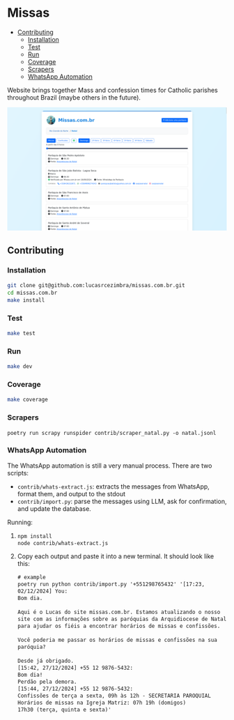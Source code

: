 # Missas

<!--toc:start-->
- [Contributing](#contributing)
  - [Installation](#installation)
  - [Test](#test)
  - [Run](#run)
  - [Coverage](#coverage)
  - [Scrapers](#scrapers)
  - [WhatsApp Automation](#whatsapp-automation)
<!--toc:end-->

Website brings together Mass and confession times for Catholic parishes
throughout Brazil (maybe others in the future). 

![](./contrib/screenshot.png)

## Contributing
### Installation
```bash
git clone git@github.com:lucasrcezimbra/missas.com.br.git
cd missas.com.br
make install
```

### Test
```bash
make test
```

### Run
```bash
make dev
```

### Coverage
```bash
make coverage
```

### Scrapers
```shell
poetry run scrapy runspider contrib/scraper_natal.py -o natal.jsonl
```

### WhatsApp Automation
The WhatsApp automation is still a very manual process. There are two scripts:
- `contrib/whats-extract.js`: extracts the messages from WhatsApp, format them,
  and output to the stdout
- `contrib/import.py`: parse the messages using LLM, ask for confirmation, and
  update the database.

Running:

1.
    ```shell
    npm install
    node contrib/whats-extract.js
    ```

2. Copy each output and paste it into a new terminal. It should look like this:
    ```shell
    # example
    poetry run python contrib/import.py '+551298765432' '[17:23, 02/12/2024] You:
    Bom dia.

    Aqui é o Lucas do site missas.com.br. Estamos atualizando o nosso site com as informações sobre as paróquias da Arquidiocese de Natal para ajudar os fiéis a encontrar horários de missas e confissões.

    Você poderia me passar os horários de missas e confissões na sua paróquia?

    Desde já obrigado.
    [15:42, 27/12/2024] +55 12 9876-5432:
    Bom dia!
    Perdão pela demora.
    [15:44, 27/12/2024] +55 12 9876-5432:
    Confissões de terça a sexta, 09h às 12h - SECRETARIA PAROQUIAL
    Horários de missas na Igreja Matriz: 07h 19h (domigos)
    17h30 (terça, quinta e sexta)'
    ```

